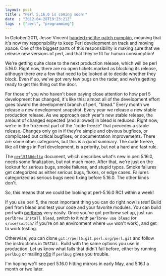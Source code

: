 ```yaml
---
layout: post
title : "Perl 5.16.0 is coming soon!"
date  : "2012-04-28T19:23:21Z"
tags  : ["perl", "programming"]
---
```

In October 2011, Jesse Vincent [handed me the patch
pumpkin](http://www.nntp.perl.org/group/perl.perl5.porters/2011/10/msg178691.html),
meaning that it's now my responsibility to keep Perl development on track and
moving apace.  One of the biggest parts of this responsibility is making sure
that we release new versions of perl, and that they're fit for human
consumption!

We're getting quite close to the next production release, which will be perl
5.16.0.  Right now, there are no open tickets marked as blocking its release,
although there *are* a few that need to be looked at to decide whether they
block.  Even if so, we've got very few bugs on the radar, and we're getting
ready to get this thing out the door.

For those of you who haven't been paying close attention to how perl 5
development has changed, it's like this:  almost all of the development effort
goes toward the development branch of perl, "blead."  Every month we release a
new development snapshot.  Every year we release a new stable production
release.  As we approach each year's new stable release, the amount of changed
expected (and allowed) in blead is reduced.  Right now, we're in the frozenest
part of the "code freeze" that precedes a stable release.  Changes only go in
if they're simple and obvious bugfixes, or complicated but critical bugfixes,
or documentation improvements.  There are some other categories, but this is a
good summary.  The code freeze, like all things in Perl development, is a
priority, but not a hard and fast rule.

The [`perl5160delta`](https://github.com/mirrors/perl/blob/blead/Porting/perl5160delta.pod) document, which describes what's new in perl 5.16.0, needs
some finalization, but not much more.  After that, we're just on the lookout
for serious bugs, smoke failures, and stupid typos.  Smoke failures get
categorized as either serious bugs, flukes, or edge cases.  Failures
categorized as serious bugs need fixing before 5.16.0.  The other kinds don't.

So, this means that we could be looking at perl-5.16.0 RC1 within a week!

If you use perl 5, the most important thing you can do right now is *test*!
Build perl from blead and test your code and your favorite modules.  You can
build perl with [perlbrew](http://perlbrew.pl/) very easily.  Once you've got
perlbrew set up, just run `perlbrew install blead`, switch to it with `perlbrew
use blead` (or `s/use/switch/` if you're on an environment where `use` won't
work), and get to work testing.

Otherwise, you can clone `git://perl5.git.perl.org/perl.git` and follow the
instructions in `INSTALL`.  Build with the same options you use in production.
Let us know what fails that didn't fail before, either by running `perlbug` or
mailing [p5p](http://lists.perl.org/list/perl5-porters.html) if `perlbug` gives
you trouble.

I'm hoping we'll see perl 5.16.0 hitting mirrors in early May, and 5.16.1 a
month or two later.

